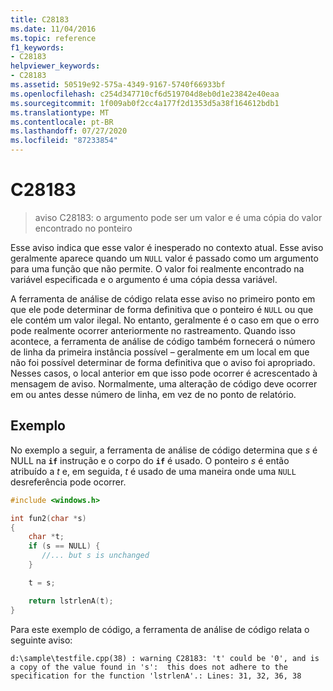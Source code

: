 ```yaml
---
title: C28183
ms.date: 11/04/2016
ms.topic: reference
f1_keywords:
- C28183
helpviewer_keywords:
- C28183
ms.assetid: 50519e92-575a-4349-9167-5740f66933bf
ms.openlocfilehash: c254d347710cf6d519704d8eb0d1e23842e40eaa
ms.sourcegitcommit: 1f009ab0f2cc4a177f2d1353d5a38f164612bdb1
ms.translationtype: MT
ms.contentlocale: pt-BR
ms.lasthandoff: 07/27/2020
ms.locfileid: "87233854"
---
```

# <a name="c28183"></a>C28183

> aviso C28183: o argumento pode ser um valor e é uma cópia do valor encontrado no ponteiro

Esse aviso indica que esse valor é inesperado no contexto atual. Esse aviso geralmente aparece quando um `NULL` valor é passado como um argumento para uma função que não permite. O valor foi realmente encontrado na variável especificada e o argumento é uma cópia dessa variável.

A ferramenta de análise de código relata esse aviso no primeiro ponto em que ele pode determinar de forma definitiva que o ponteiro é `NULL` ou que ele contém um valor ilegal. No entanto, geralmente é o caso em que o erro pode realmente ocorrer anteriormente no rastreamento. Quando isso acontece, a ferramenta de análise de código também fornecerá o número de linha da primeira instância possível – geralmente em um local em que não foi possível determinar de forma definitiva que o aviso foi apropriado. Nesses casos, o local anterior em que isso pode ocorrer é acrescentado à mensagem de aviso. Normalmente, uma alteração de código deve ocorrer em ou antes desse número de linha, em vez de no ponto de relatório.

## <a name="example"></a>Exemplo

No exemplo a seguir, a ferramenta de análise de código determina que *s* é NULL na **`if`** instrução e o corpo do **`if`** é usado. O ponteiro *s* é então atribuído a *t* e, em seguida, *t* é usado de uma maneira onde uma `NULL` desreferência pode ocorrer.

```cpp
#include <windows.h>

int fun2(char *s)
{
    char *t;
    if (s == NULL) {
       //... but s is unchanged
    }

    t = s;

    return lstrlenA(t);
}
```

Para este exemplo de código, a ferramenta de análise de código relata o seguinte aviso:

```Output
d:\sample\testfile.cpp(38) : warning C28183: 't' could be '0', and is a copy of the value found in 's':  this does not adhere to the specification for the function 'lstrlenA'.: Lines: 31, 32, 36, 38
```
